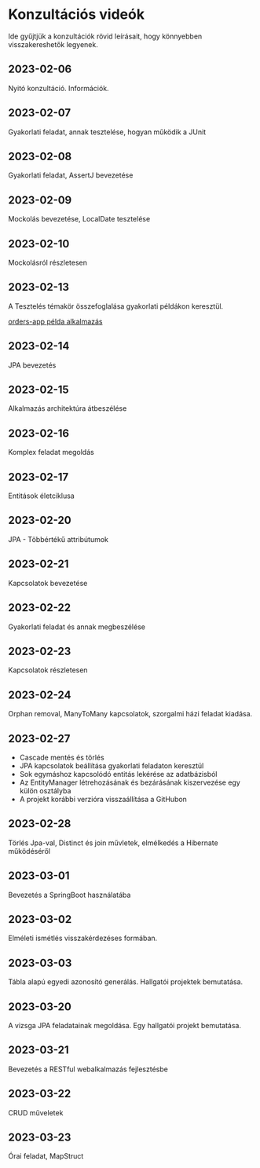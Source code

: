 # Konzultációs videók

Ide gyűjtjük a konzultációk rövid leírásait, hogy könnyebben visszakereshetők legyenek.

## 2023-02-06

Nyitó konzultáció. Információk.

## 2023-02-07
Gyakorlati feladat, annak tesztelése, hogyan működik a JUnit

## 2023-02-08
Gyakorlati feladat, AssertJ bevezetése 

## 2023-02-09
Mockolás bevezetése, LocalDate tesztelése

## 2023-02-10
Mockolásról részletesen

## 2023-02-13
A Tesztelés témakör összefoglalása gyakorlati példákon keresztül.

[orders-app példa alkalmazás](https://github.com/Strukturavaltas3-Halado-Java/java-strukturavalto3-halado/tree/main/lab-solutions/consultation_w02d01/orders-app)

## 2023-02-14
JPA bevezetés

## 2023-02-15
Alkalmazás architektúra átbeszélése

## 2023-02-16
Komplex feladat megoldás

## 2023-02-17
Entitások életciklusa

## 2023-02-20
JPA - Többértékű attribútumok

## 2023-02-21
Kapcsolatok bevezetése

## 2023-02-22

Gyakorlati feladat és annak megbeszélése

## 2023-02-23

Kapcsolatok részletesen

## 2023-02-24

Orphan removal, ManyToMany kapcsolatok, szorgalmi házi feladat kiadása.

## 2023-02-27

* Cascade mentés és törlés
* JPA kapcsolatok beállítása gyakorlati feladaton keresztül
* Sok egymáshoz kapcsolódó entitás lekérése az adatbázisból
* Az EntityManager létrehozásának és bezárásának kiszervezése egy külön osztályba
* A projekt korábbi verzióra visszaállítása a GitHubon

## 2023-02-28
Törlés Jpa-val, Distinct és join művletek, elmélkedés a Hibernate működéséről

## 2023-03-01
Bevezetés a SpringBoot használatába

## 2023-03-02

Elméleti ismétlés visszakérdezéses formában.

## 2023-03-03

Tábla alapú egyedi azonosító generálás. Hallgatói projektek bemutatása.

## 2023-03-20

A vizsga JPA feladatainak megoldása. Egy hallgatói projekt bemutatása.

## 2023-03-21
Bevezetés a RESTful webalkalmazás fejlesztésbe

## 2023-03-22
CRUD műveletek

## 2023-03-23
Órai feladat, MapStruct
